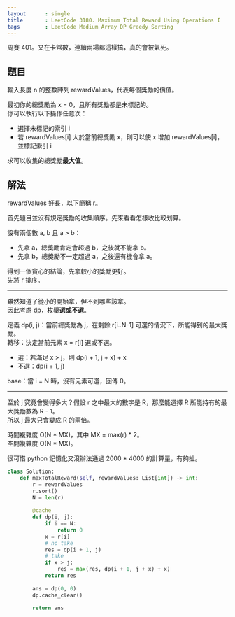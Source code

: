 ```yaml
---
layout      : single
title       : LeetCode 3180. Maximum Total Reward Using Operations I
tags        : LeetCode Medium Array DP Greedy Sorting
---
```

周賽 401。又在卡常數，連續兩場都這樣搞，真的會被氣死。  

## 題目

輸入長度 n 的整數陣列 rewardValues，代表每個獎勵的價值。  

最初你的總獎勵為 x = 0，且所有獎勵都是未標記的。  
你可以執行以下操作任意次：  

- 選擇未標記的索引 i  
- 若 rewardValues[i] 大於當前總獎勵 x，則可以使 x 增加 rewardValues[i]，並標記索引 i  

求可以收集的總獎勵**最大值**。  

## 解法

rewardValues 好長，以下簡稱 r。  

首先題目並沒有規定獎勵的收集順序。先來看看怎樣收比較划算。  

設有兩個數 a, b 且 a > b：  

- 先拿 a，總獎勵肯定會超過 b，之後就不能拿 b。  
- 先拿 b，總獎勵不一定超過 a，之後還有機會拿 a。  

得到一個貪心的結論，先拿較小的獎勵更好。  
先將 r 排序。  

---

雖然知道了從小的開始拿，但不到哪些該拿。  
因此考慮 dp，枚舉**選或不選**。  

定義 dp(i, j)：當前總獎勵為 j，在剩餘 r[i..N-1] 可選的情況下，所能得到的最大獎勵。  
轉移：決定當前元素 x = r[i] 選或不選。  

- 選：若滿足 x > j，則 dp(i + 1, j + x) + x
- 不選：dp(i + 1, j)  

base：當 i = N 時，沒有元素可選，回傳 0。  

---

至於 j 究竟會變得多大？假設 r 之中最大的數字是 R，那麼能選擇 R 所能持有的最大獎勵數為 R - 1。  
所以 j 最大只會變成 R 的兩倍。  

時間複雜度 O(N \* MX)，其中 MX = max(r) \* 2。  
空間複雜度 O(N \* MX)。  

很可惜 python 記憶化又沒辦法通過 2000 \* 4000 的計算量，有夠扯。  

```python
class Solution:
    def maxTotalReward(self, rewardValues: List[int]) -> int:
        r = rewardValues
        r.sort()
        N = len(r)
        
        @cache
        def dp(i, j):
            if i == N:
                return 0
            x = r[i]
            # no take
            res = dp(i + 1, j)
            # take
            if x > j:
                res = max(res, dp(i + 1, j + x) + x)
            return res
        
        ans = dp(0, 0)
        dp.cache_clear()
        
        return ans
```

